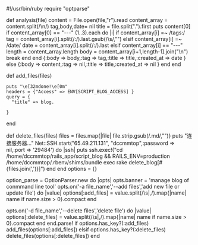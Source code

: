 #!/usr/bin/ruby
require "optparse"

def analysis(file)
  content = File.open(file,"r").read
  content_array = content.split(/\n/)
  tag,body,date= nil
  title = file.split(".").first
  puts content[0]
  if content_array[0] == "---"
    (1..3).each do |i|
      if content_array[i] =~ /tags:/
        tag = content_array[i].split(/:/).last.gsub(/\s/,"")
      elsif content_array[i] =~ /date/
        date = content_array[i].split(/:/).last
      elsif content_array[i] == "---"
        length = content_array.length
        body = content_array[i+1,length-1].join("\n")
        break
      end
    end
    {:body => body,:tag => tag,:title => title,:created_at => date }
  else
    {:body => content,:tag => nil,:title => title,:created_at => nil }
  end
end

def add_files(files)

    puts "\e[32mdone!\e[0m"
    headers = {"Access" => ENV[SCRIPT_BLOG_ACCESS] }
    query = {
      "title" => blog.
    
    }
end

def delete_files(files)
  files = files.map{|file| file.strip.gsub(/\.md/,"")}
  puts "连接服务器..."
  Net::SSH.start("65.49.211.131", "dccmmtop",:password => nil,:port => '29484') do |ssh|
      puts ssh.exec!("cd /home/dccmmtop/rails_app/script_blog && RAILS_ENV=production /home/dccmmtop/.rbenv/shims/bundle exec rake delete_blog[#{files.join(',')}]")
  end
end
options = {}

option_parse = OptionParser.new do |opts|
  opts.banner = 'manage blog of conmmand line tool'
  opts.on('-a file_name','--add files','add new file or update file') do |value|
    options[:add_files] = value.split(/\s|,/).map{|name| name if name.size > 0}.compact
  end

  opts.on('-d file_name','--delete files','delete file') do |value|
    options[:delete_files] = value.split(/\s|,/).map{|name| name if name.size > 0}.compact
  end
end.parse!
if options.has_key?(:add_files)
  add_files(options[:add_files])
elsif options.has_key?(:delete_files)
  delete_files(options[:delete_files])
end
